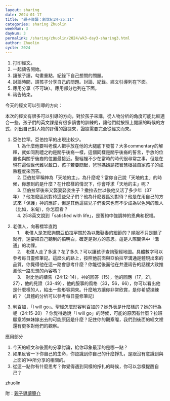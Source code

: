 ```yaml
---
layout: sharing
date: 2024-01-17
title: "親子導讀：創世紀24-25:11"
categories: sharing Zhuolin
weekNum: 3
dayNum: 3
permalink: /sharing/zhuolin/2024/wk3-day3-sharing3.html
author: Zhuolin
cycle: 2024
---
```


1. 打印經文。  
2. 一起禱告開始。  
3. 讓孩子讀，勾畫重點，紀錄下自己想問的問題。  
4. 討論時間，請孩子分享自己的問題。討論、紀錄。經文引導列在下面。  
5. 應用分享（不可缺）。應用部分也列在下面。  
6. 禱告結束。

今天的經文可以引導的方向：

本次的經文有很多可以引導的方向，對於孩子來講，從人物分析的角度可能比較適合一些。孩子們的英文課是有很多讀書的訓練的，讓他們就按照上閱讀的時候的方式，列出自己對人物的評價的證據來，證據需要完全從經文而來。  
1. 亞伯拉罕。亞伯拉罕的出現比較少。  
　1. 為什麼他要叫老僕人把手放在他的大腿底下發誓？大多commentary的解釋，就如同割禮之約是關乎後裔一樣，這個同樣是關乎後裔的誓言，手放的位置也與關乎後裔的位置最接近。聖經裡不少在當時的時代很尋常之事，但是在現在這個世代難以啟口，孩子若要問起，爸爸媽媽請按智慧根據自家孩子的成熟程度來回答。  
　2. 亞伯拉罕稱神為「天地的主」，為什麼呢？當你自己說「天地的主」的時候，你想到的是什麼？在什麼樣的情況下，你會呼求「天地的主」呢？  
　3. 亞伯拉罕後來又娶妻娶妾生子？撒拉去世以後他又活了多少年（37年）？他怎麼區別對待這些兒子們？他為什麼要區別對待？他是在用自己的方式來「保護」神的應許，但是其他這些兒子們後來也有不少成為以色列的敵人（比如，米甸），你怎麼看？  
　4. 25:8英文說到「satisfied with life」，是舊約中強調神的恩典和祝福。

2. 老僕人，向著標竿直跑  
　1.　老僕人是怎麼詢問亞伯拉罕關於為以撒娶妻的細節的？順服不只是聽了就行，還要把自己聽到的搞明白，確定是對方的意思。這是人際關係中「溝通」的功課。  
　2.　老僕人走了多遠？花了多久？可以讓孩子查詢聖經地圖。具體數字可以參考每日靈修筆記。這麽久的路上，按照他前面與亞伯拉罕溝通是體現出來的品質，你覺得他在這一路會思考什麼？你能從後面他在井邊禱告的話裡大致推測他一路思想的內容嗎？  
　3.　對比他的禱告（24:12-14），神的回答（15），他的回應（17，21，27），他的見證（33-49），他的服事的風格（33，56，66），你可以看出他是什麼樣的人，給出一些形容詞來。什麼地方讓你非常欣賞，是你希望操練的？（具體的分析可以參考每日靈修筆記）

3. 利百加，「I will go」。聖經怎麼形容利百加的？她外表是什麼樣的？她的行為呢（24:15-20）？你覺得她說「I will go」的時候，可能的原因有什麼？拉班願意將妹妹嫁出去的可能原因是什麼？記住你的觀察喔，我們到後面的經文裡還有更多對他們的觀察。

應用部分

1. 今天的經文和後面的分享討論，給你印象最深的是哪一點？  
2. 如果反省一下你自己的生命，你認識到你自己的什麼掙扎，是跟沒有意識到與上面的1中所分享的相關的。  
3. 從這一點你有什麼思考？你覺得遇到同樣的掙扎的時候，你可以怎樣提醒自己？

zhuolin

附：[親子導讀簡介](https://bibleplan.github.io/ParentChild-BibleStudyIntro.html)
